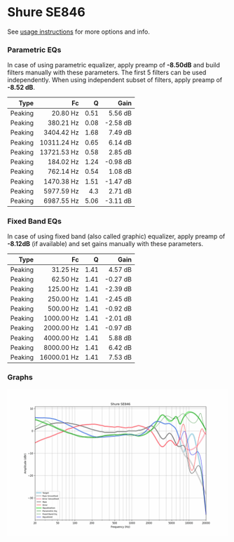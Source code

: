 # Shure SE846
See [usage instructions](https://github.com/jaakkopasanen/AutoEq#usage) for more options and info.

### Parametric EQs
In case of using parametric equalizer, apply preamp of **-8.50dB** and build filters manually
with these parameters. The first 5 filters can be used independently.
When using independent subset of filters, apply preamp of **-8.52 dB**.

| Type    | Fc          |    Q | Gain     |
|--------:|------------:|-----:|---------:|
| Peaking | 20.80 Hz    | 0.51 | 5.56 dB  |
| Peaking | 380.21 Hz   | 0.08 | -2.58 dB |
| Peaking | 3404.42 Hz  | 1.68 | 7.49 dB  |
| Peaking | 10311.24 Hz | 0.65 | 6.14 dB  |
| Peaking | 13721.53 Hz | 0.58 | 2.85 dB  |
| Peaking | 184.02 Hz   | 1.24 | -0.98 dB |
| Peaking | 762.14 Hz   | 0.54 | 1.08 dB  |
| Peaking | 1470.38 Hz  | 1.51 | -1.47 dB |
| Peaking | 5977.59 Hz  | 4.3  | 2.71 dB  |
| Peaking | 6987.55 Hz  | 5.06 | -3.11 dB |

### Fixed Band EQs
In case of using fixed band (also called graphic) equalizer, apply preamp of **-8.12dB**
(if available) and set gains manually with these parameters.

| Type    | Fc          |    Q | Gain     |
|--------:|------------:|-----:|---------:|
| Peaking | 31.25 Hz    | 1.41 | 4.57 dB  |
| Peaking | 62.50 Hz    | 1.41 | -0.27 dB |
| Peaking | 125.00 Hz   | 1.41 | -2.39 dB |
| Peaking | 250.00 Hz   | 1.41 | -2.45 dB |
| Peaking | 500.00 Hz   | 1.41 | -0.92 dB |
| Peaking | 1000.00 Hz  | 1.41 | -2.01 dB |
| Peaking | 2000.00 Hz  | 1.41 | -0.97 dB |
| Peaking | 4000.00 Hz  | 1.41 | 5.88 dB  |
| Peaking | 8000.00 Hz  | 1.41 | 6.42 dB  |
| Peaking | 16000.01 Hz | 1.41 | 7.53 dB  |

### Graphs
![](./Shure%20SE846.png)